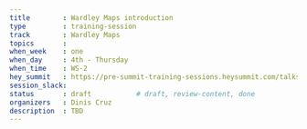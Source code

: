 ```yaml
---
title        : Wardley Maps introduction
type         : training-session
track        : Wardley Maps
topics       : 
when_week    : one
when_day     : 4th - Thursday
when_time    : WS-2
hey_summit   : https://pre-summit-training-sessions.heysummit.com/talks/wardley-maps-introduction-2pm-bst/
session_slack:
status       : draft           # draft, review-content, done
organizers   : Dinis Cruz
description  : TBD
---
```



<!--(add intro)

## WHY

(...)

## What

(...)

## Outcomes

(...)

## References

(...)


## Previous-->
